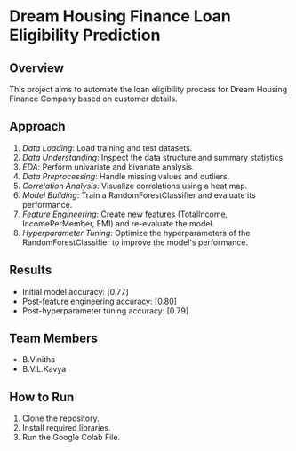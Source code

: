# Dream Housing Finance Loan Eligibility Prediction

## Overview
This project aims to automate the loan eligibility process for Dream Housing Finance Company based on customer details.

## Approach
1. *Data Loading*: Load training and test datasets.
2. *Data Understanding*: Inspect the data structure and summary statistics.
3. *EDA*: Perform univariate and bivariate analysis.
4. *Data Preprocessing*: Handle missing values and outliers.
5. *Correlation Analysis*: Visualize correlations using a heat map.
6. *Model Building*: Train a RandomForestClassifier and evaluate its performance.
7. *Feature Engineering*: Create new features (TotalIncome, IncomePerMember, EMI) and re-evaluate the model.
8. *Hyperparameter Tuning*: Optimize the hyperparameters of the RandomForestClassifier to improve the model's performance.

## Results
- Initial model accuracy: [0.77]
- Post-feature engineering accuracy: [0.80]
- Post-hyperparameter tuning accuracy: [0.79]

## Team Members
- B.Vinitha
- B.V.L.Kavya

## How to Run
1. Clone the repository.
2. Install required libraries.
3. Run the Google Colab File.
